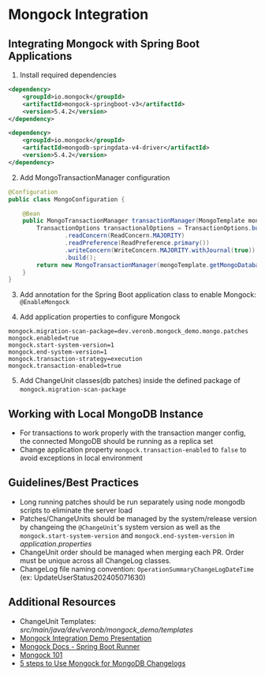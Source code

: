 # Mongock Integration

## Integrating Mongock with Spring Boot Applications
1. Install required dependencies
```xml
<dependency>
    <groupId>io.mongock</groupId>
    <artifactId>mongock-springboot-v3</artifactId>
    <version>5.4.2</version>
</dependency>

<dependency>
    <groupId>io.mongock</groupId>
    <artifactId>mongodb-springdata-v4-driver</artifactId>
    <version>5.4.2</version>
</dependency>
```
2. Add MongoTransactionManager configuration
```java
@Configuration
public class MongoConfiguration {

    @Bean
    public MongoTransactionManager transactionManager(MongoTemplate mongoTemplate) {
        TransactionOptions transactionalOptions = TransactionOptions.builder()
                .readConcern(ReadConcern.MAJORITY)
                .readPreference(ReadPreference.primary())
                .writeConcern(WriteConcern.MAJORITY.withJournal(true))
                .build();
        return new MongoTransactionManager(mongoTemplate.getMongoDatabaseFactory(), transactionalOptions);
    }
}
```
3. Add annotation for the Spring Boot application class to enable Mongock: `@EnableMongock`

4. Add application properties to configure Mongock
```
mongock.migration-scan-package=dev.veronb.mongock_demo.mongo.patches
mongock.enabled=true
mongock.start-system-version=1
mongock.end-system-version=1
mongock.transaction-strategy=execution
mongock.transaction-enabled=true
```
5. Add ChangeUnit classes(db patches) inside the defined package of `mongock.migration-scan-package`


## Working with Local MongoDB Instance
- For transactions to work properly with the transaction manger config, the connected MongoDB should be running as a replica set
- Change application property `mongock.transaction-enabled` to `false` to avoid exceptions in local environment

## Guidelines/Best Practices
- Long running patches should be run separately using node mongodb scripts to eliminate the server load
- Patches/ChangeUnits should be managed by the system/release version by changeing the `@ChangeUnit`'s system version as well as the `mongock.start-system-version` and `mongock.end-system-version` in _application.properties_
- ChangeUnit order should be managed when merging each PR. Order must be unique across all ChangeLog classes.
- ChangeLog file naming convention: `OperationSummaryChangeLogDateTime` (ex: UpdateUserStatus202405071630)

## Additional Resources
- ChangeUnit Templates: _src/main/java/dev/veronb/mongock_demo/templates_
- [Mongock Integration Demo Presentation](https://docs.google.com/presentation/d/1liqpSPzoZrn_QpvoQmfhdm7EaVHsJb7KmhgFr2329lw/edit?usp=sharing)
- [Mongock Docs - Spring Boot Runner](https://docs.mongock.io/v5/runner/springboot)
- [Mongock 101](https://hevodata.com/learn/mongock/)
- [5 steps to Use Mongock for MongoDB Changelogs](https://dev.to/omaryaya/5-steps-to-use-mongock-for-mongodb-changelogs-42ho)